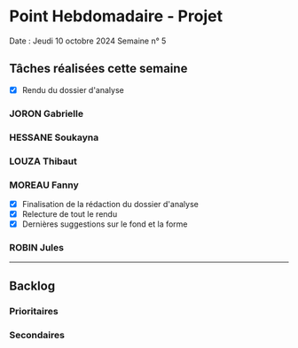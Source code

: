 # Point Hebdomadaire - Projet

Date : Jeudi 10 octobre 2024
Semaine n° 5

## Tâches réalisées cette semaine

- [x] Rendu du dossier d'analyse

### JORON Gabrielle

### HESSANE Soukayna

### LOUZA Thibaut

### MOREAU Fanny
- [x] Finalisation de la rédaction du dossier d'analyse
- [x] Relecture de tout le rendu
- [x] Dernières suggestions sur le fond et la forme

### ROBIN Jules

---

## Backlog

### Prioritaires


### Secondaires
